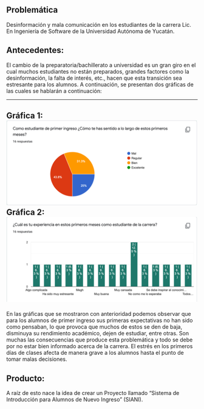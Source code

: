## Problemática
Desinformación y mala comunicación en los estudiantes de la carrera Lic. En Ingeniería de Software de la Universidad Autónoma de Yucatán. 

Antecedentes:
-----

El cambio de la preparatoria/bachillerato a universidad es un gran giro en el cual muchos estudiantes no están preparados, grandes factores como la desinformación, la falta de interés, etc., hacen que esta transición sea estresante para los alumnos. A continuación, se presentan dos gráficas de las cuales se hablarán a continuación: 

---
Gráfica 1: ![](https://github.com/AndyTue/LIS/blob/8c2872777dd2d6dbee83af36cf17fcfb29719c6d/Gr%C3%A1ficas/Imagen%201.png)
Gráfica 2: ![](https://github.com/AndyTue/LIS/blob/df8eb35d5f97ea9f3bd6e5f3f1f38306d77d1db3/Gr%C3%A1ficas/Imagen%202.png)
---

En las gráficas que se mostraron con anterioridad podemos observar que para los alumnos de primer ingreso sus primeras expectativas no han sido como pensaban, lo que provoca que muchos de estos se den de baja, disminuya su rendimiento académico, dejen de estudiar, entre otras. Son muchas las consecuencias que produce esta problemática y todo se debe por no estar bien informado acerca de la carrera. El estrés en los primeros días de clases afecta de manera grave a los alumnos hasta el punto de tomar malas decisiones. 

## Producto: 

A raíz de esto nace la idea de crear un Proyecto llamado “Sistema de Introducción para Alumnos de Nuevo Ingreso” (SIANI). 
